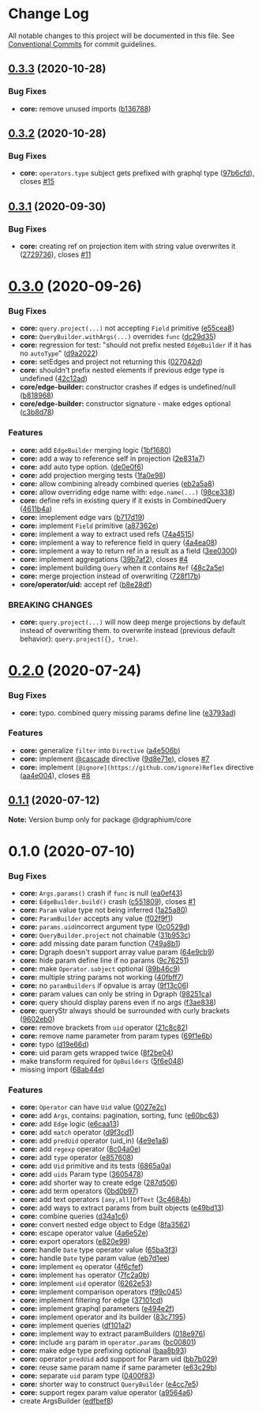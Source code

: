# Change Log

All notable changes to this project will be documented in this file.
See [Conventional Commits](https://conventionalcommits.org) for commit guidelines.

## [0.3.3](https://github.com/binier/dgraphium/compare/@dgraphium/core@0.3.2...@dgraphium/core@0.3.3) (2020-10-28)


### Bug Fixes

* **core:** remove unused imports ([b136788](https://github.com/binier/dgraphium/commit/b1367889a19397f2b88228ea511763d26da7aec1))





## [0.3.2](https://github.com/binier/dgraphium/compare/@dgraphium/core@0.3.1...@dgraphium/core@0.3.2) (2020-10-28)


### Bug Fixes

* **core:** `operators.type` subject gets prefixed with graphql type ([97b6cfd](https://github.com/binier/dgraphium/commit/97b6cfd042f280fb8a7a261856c6510a9d44f7a9)), closes [#15](https://github.com/binier/dgraphium/issues/15)





## [0.3.1](https://github.com/binier/dgraphium/compare/@dgraphium/core@0.3.0...@dgraphium/core@0.3.1) (2020-09-30)


### Bug Fixes

* **core:** creating ref on projection item with string value overwrites it ([2729736](https://github.com/binier/dgraphium/commit/272973643eba07e8cab39b8c39c11d4da11e6e7e)), closes [#11](https://github.com/binier/dgraphium/issues/11)





# [0.3.0](https://github.com/binier/dgraphium/compare/@dgraphium/core@0.2.0...@dgraphium/core@0.3.0) (2020-09-26)


### Bug Fixes

* **core:** `query.project(...)` not accepting `Field` primitive ([e55cea8](https://github.com/binier/dgraphium/commit/e55cea8b46b174ead3b60aa8cb9385a04846af8c))
* **core:** `QueryBuilder.withArgs(...)` overrides `func` ([dc29d35](https://github.com/binier/dgraphium/commit/dc29d35be84916023b7aec9a1389421675b1197e))
* **core:** regression for test: "should not prefix nested `EdgeBuilder` if it has no `autoType`" ([d9a2022](https://github.com/binier/dgraphium/commit/d9a2022dfeaa413bad8d0fb9e887e0a1a87ff5ef))
* **core:** setEdges and project not returning this ([027042d](https://github.com/binier/dgraphium/commit/027042debb3b9a20bed37e9ec583caaddd991f00))
* **core:** shouldn't prefix nested elements if previous edge type is undefined ([42c12ad](https://github.com/binier/dgraphium/commit/42c12ad17ab2e5ecce5cca3f0005ea98c3d2bad4))
* **core/edge-builder:** constructor crashes if edges is undefined/null ([b818968](https://github.com/binier/dgraphium/commit/b8189689f71afeb4e378cdeb5d68366b046f0879))
* **core/edge-builder:** constructor signature - make edges optional ([c3b8d78](https://github.com/binier/dgraphium/commit/c3b8d78a93b6f8de2c027637f1e851be59201410))


### Features

* **core:** add `EdgeBuilder` merging logic ([1bf1680](https://github.com/binier/dgraphium/commit/1bf1680ac4b3883f767ed02e97b05d568bb87254))
* **core:** add a way to reference self in projection ([2e831a7](https://github.com/binier/dgraphium/commit/2e831a778b51295a71d0285471ec21a413d81fee))
* **core:** add auto type option. ([de0e0f6](https://github.com/binier/dgraphium/commit/de0e0f625c5c6b6e573b1c8ea2fee12a4ba0b46f))
* **core:** add projection merging tests ([1fa0e98](https://github.com/binier/dgraphium/commit/1fa0e985b4cad388edeeb3176786c2f5e113b798))
* **core:** allow combining already combined queries ([eb2a5a8](https://github.com/binier/dgraphium/commit/eb2a5a8eca81664d47c92fdf298471d9f6253a9a))
* **core:** allow overriding edge name with: `edge.name(...)` ([98ce338](https://github.com/binier/dgraphium/commit/98ce338761090a9688cf1c40e6f9e53ef7545b0b))
* **core:** define refs in existing query if it exists in CombinedQuery ([4611b4a](https://github.com/binier/dgraphium/commit/4611b4a63f7da8c8418f3fdb84c70d7aa9020a7b))
* **core:** imeplement edge vars ([b717d19](https://github.com/binier/dgraphium/commit/b717d193f6b36ce2892ac8aae8b06be7b7b5b219))
* **core:** implement `Field` primitive ([a87362e](https://github.com/binier/dgraphium/commit/a87362ebbe13fe702c9d2b9ecf19abd423507520))
* **core:** implement a way to extract used refs ([74a4515](https://github.com/binier/dgraphium/commit/74a4515c223011db253a732e39dbe0ced163913f))
* **core:** implement a way to reference field in query ([4a4ea08](https://github.com/binier/dgraphium/commit/4a4ea089ef7961d24f2461d00f21b727600cb90b))
* **core:** implement a way to return ref in a result as a field ([3ee0300](https://github.com/binier/dgraphium/commit/3ee0300352a000d65a7255d23795294f21f3751b))
* **core:** implement aggregations ([39b7af2](https://github.com/binier/dgraphium/commit/39b7af28ce55bf6dbbf0a0ba0cf1247564d23a26)), closes [#4](https://github.com/binier/dgraphium/issues/4)
* **core:** implement building `Query` when it contains `Ref` ([48c2a5e](https://github.com/binier/dgraphium/commit/48c2a5e49dd44072533da8f6ab368d814df7833f))
* **core:** merge projection instead of overwriting ([728f17b](https://github.com/binier/dgraphium/commit/728f17b20e97b53713dd5f88fff78b78fcb81026))
* **core/operator/uid:** accept ref ([b8e28df](https://github.com/binier/dgraphium/commit/b8e28dfa15fc9a770295648795a1ef56f3185ecf))


### BREAKING CHANGES

* **core:** `query.project(...)` will now deep merge projections by default instead of
overwriting them. to overwrite instead (previous default behavior): `query.project({}, true)`.





# [0.2.0](https://github.com/binier/dgraphium/compare/@dgraphium/core@0.1.1...@dgraphium/core@0.2.0) (2020-07-24)


### Bug Fixes

* **core:** typo. combined query missing params define line ([e3793ad](https://github.com/binier/dgraphium/commit/e3793ad674368c5aee3cb27f9849914403c0077c))


### Features

* **core:** generalize `filter` into `Directive` ([a4e506b](https://github.com/binier/dgraphium/commit/a4e506b2a64f91c267219e41e2f28ee2b7c7bbe6))
* **core:** implement [@cascade](https://github.com/cascade) directive ([9d8e71e](https://github.com/binier/dgraphium/commit/9d8e71e735faaaa25bc03fc26eacfcb970a1e739)), closes [#7](https://github.com/binier/dgraphium/issues/7)
* **core:** implement `[@ignore](https://github.com/ignore)Reflex` directive ([aa4e004](https://github.com/binier/dgraphium/commit/aa4e0042041cb9db6a7b8c6d6af7b3b4d533ebeb)), closes [#8](https://github.com/binier/dgraphium/issues/8)





## [0.1.1](https://github.com/binier/dgraphium/compare/@dgraphium/core@0.1.0...@dgraphium/core@0.1.1) (2020-07-12)

**Note:** Version bump only for package @dgraphium/core





# 0.1.0 (2020-07-10)


### Bug Fixes

* **core:** `Args.params()` crash if `func` is null ([ea0ef43](https://github.com/binier/dgraphium/commit/ea0ef43166f8a28997a501c1da3dd567d78a476e))
* **core:** `EdgeBuilder.build()` crash ([c551809](https://github.com/binier/dgraphium/commit/c551809cf1537e42c99a6551b2425715181887cc)), closes [#1](https://github.com/binier/dgraphium/issues/1)
* **core:** `Param` value type not being inferred ([1a25a80](https://github.com/binier/dgraphium/commit/1a25a80251a5b5a54ce7cc42a0cef52608e17df5))
* **core:** `ParamBuilder` accepts any value ([f02f9f1](https://github.com/binier/dgraphium/commit/f02f9f13b5f29b3389c04c16e04c4048f37fbb3a))
* **core:** `params.uid`incorrect argument type ([0c0529d](https://github.com/binier/dgraphium/commit/0c0529d251ebbbbe71bca81ff60888d05f3063cd))
* **core:** `QueryBuilder.project` not chainable ([31b953c](https://github.com/binier/dgraphium/commit/31b953ca52e66c4e87b81e1bcd06baae79fe2939))
* **core:** add missing date param function ([749a8b1](https://github.com/binier/dgraphium/commit/749a8b1f2eb3e6d3b62894e3a44e0cd3598d4148))
* **core:** Dgraph doesn't support array value param ([64e9cb9](https://github.com/binier/dgraphium/commit/64e9cb9fdcd6fc6fad85422167822a31e357c134))
* **core:** hide param define line if no params ([9c76251](https://github.com/binier/dgraphium/commit/9c76251e5708e0cfa21939ad657b6d5b3516d2fa))
* **core:** make `Operator.subject` optional ([89b46c9](https://github.com/binier/dgraphium/commit/89b46c91d5462d6e663bffa0055bf8f4e3ba0375))
* **core:** multiple string params not working ([40fbff7](https://github.com/binier/dgraphium/commit/40fbff7f35effa19607a402826d71d2d1ce7993e))
* **core:** no `paramBuilders` if opvalue is array ([9f13c06](https://github.com/binier/dgraphium/commit/9f13c06576527a2685d73a8cd4f5d04a046de499))
* **core:** param values can only be string in Dgraph ([98251ca](https://github.com/binier/dgraphium/commit/98251ca4182b728e074122f449fa1171b19eefce))
* **core:** query should display parens even if no args ([f3ae838](https://github.com/binier/dgraphium/commit/f3ae83856043faa8feab2ba4bbff2264f9fc1813))
* **core:** queryStr always should be surrounded with curly brackets ([9602eb0](https://github.com/binier/dgraphium/commit/9602eb03d942810e0d8c55ee52cb4a2a5c399d46))
* **core:** remove brackets from `uid` operator ([21c8c82](https://github.com/binier/dgraphium/commit/21c8c829a98b3392fb0150afae51ba417b4cb7dc))
* **core:** remove name parameter from param types ([69f1e6b](https://github.com/binier/dgraphium/commit/69f1e6b89cdc76615bd72edcc6a7957ce71b793d))
* **core:** typo ([d19e66d](https://github.com/binier/dgraphium/commit/d19e66d0f32611808db3d096755487b2d70cc951))
* **core:** uid param gets wrapped twice ([8f2be04](https://github.com/binier/dgraphium/commit/8f2be04ef22fb3e5e2eb79a22452b0ee32e2d669))
* make transform required for `OpBuilders` ([5f6e048](https://github.com/binier/dgraphium/commit/5f6e0488f76f54ca3b7974c7227e66b9c85e9065))
* missing import ([68ab44e](https://github.com/binier/dgraphium/commit/68ab44e09483020e1160999f02af469f42555a5b))


### Features

* **core:** `Operator` can have `Uid` value ([0027e2c](https://github.com/binier/dgraphium/commit/0027e2c7cdd8aac00735bddd8dfa345288d5f92c))
* **core:** add `Args`, contains: pagination, sorting, func ([e60bc63](https://github.com/binier/dgraphium/commit/e60bc639bb3420ea5e23ff681dd1ba08714985c7))
* **core:** add `Edge` logic ([e6caa13](https://github.com/binier/dgraphium/commit/e6caa13f428773887e174b674907fee0d9c6fad1))
* **core:** add `match` operator ([d9f3cd1](https://github.com/binier/dgraphium/commit/d9f3cd19aa2ae10e053a48eca07db4875227fe76))
* **core:** add `predUid` operator (uid_in) ([4e9e1a8](https://github.com/binier/dgraphium/commit/4e9e1a892c2d1779044659124c6fa3b17df174ff))
* **core:** add `regexp` operator ([8c04a0e](https://github.com/binier/dgraphium/commit/8c04a0ed408b8eaa5d8a0ec369b90fb66ec14cec))
* **core:** add `type` operator ([e857608](https://github.com/binier/dgraphium/commit/e85760895fb77f31f7a447b46bc2fe1443169cd6))
* **core:** add `Uid` primitive and its tests ([6865a0a](https://github.com/binier/dgraphium/commit/6865a0a617d685e6eee93b80e37ac76702458112))
* **core:** add `uids` Param type ([3605478](https://github.com/binier/dgraphium/commit/360547881f1d4b49b36e7f502392fac433ca8e2b))
* **core:** add shorter way to create edge ([287d506](https://github.com/binier/dgraphium/commit/287d50647749be152daaaac073993fadc40c75bf))
* **core:** add term operators ([0bd0b97](https://github.com/binier/dgraphium/commit/0bd0b979f4f00dcca7160a7c8b2d310ea6acbaf5))
* **core:** add text operators `[any,all]OfText` ([3c4684b](https://github.com/binier/dgraphium/commit/3c4684b68e5b970dfcfc2a1fea23322cb88aa39d))
* **core:** add ways to extract params from built objects ([e49bd13](https://github.com/binier/dgraphium/commit/e49bd1397fb32f56cb4a4d8bb3b598c58fe93122))
* **core:** combine queries ([d34a1c6](https://github.com/binier/dgraphium/commit/d34a1c6a66828c57710fe6ae53bc241c6e82390a))
* **core:** convert nested edge object to Edge ([8fa3562](https://github.com/binier/dgraphium/commit/8fa3562ad01303cc3cfa14c53f7c60870dddd2ef))
* **core:** escape operator value ([4a6e52e](https://github.com/binier/dgraphium/commit/4a6e52ef406fc46ff56c462b575bf2fb924855b0))
* **core:** export operators ([e820e99](https://github.com/binier/dgraphium/commit/e820e99998743a5702ffa92603a6904713c0a99f))
* **core:** handle `Date` type operator value ([65ba3f3](https://github.com/binier/dgraphium/commit/65ba3f359580e52d84f14ceac0ee13e475b7ed6c))
* **core:** handle `Date` type param value ([eb7d1ee](https://github.com/binier/dgraphium/commit/eb7d1eea6f4d2c1e2600b884dfa1d4fcef85200f))
* **core:** implement `eq` operator ([4f6cfef](https://github.com/binier/dgraphium/commit/4f6cfef61efc44772d81ab2804a3b3c84bdb1d45))
* **core:** implement `has` operator ([7fc2a0b](https://github.com/binier/dgraphium/commit/7fc2a0b98fe098e3dd9baa215885517cd223abe8))
* **core:** implement `uid` operator ([6262e53](https://github.com/binier/dgraphium/commit/6262e53977146707fd3d3e000b2b5b8aa1f96827))
* **core:** implement comparison operators ([f99c045](https://github.com/binier/dgraphium/commit/f99c045c46ef414626871fd9f10783422ebf731e))
* **core:** implement filtering for edge ([37101cd](https://github.com/binier/dgraphium/commit/37101cd8d015e40d2ae3f6be240a94c83ed0e057))
* **core:** implement graphql parameters ([e494e2f](https://github.com/binier/dgraphium/commit/e494e2f161827a4c72eeb414eb091e31b94369b9))
* **core:** implement operator and its builder ([83c7195](https://github.com/binier/dgraphium/commit/83c7195be6dc5b066005a377c016a65343d2358e))
* **core:** implement queries ([df101a2](https://github.com/binier/dgraphium/commit/df101a2bd705522f34a2701a8e85bdc116c1b22e))
* **core:** implement way to extract paramBuilders ([018e976](https://github.com/binier/dgraphium/commit/018e976a43808df8b339210ed06c8cfff8ada0ca))
* **core:** include `arg` param in `operator.params` ([bc00801](https://github.com/binier/dgraphium/commit/bc008018fe743fe149c918cba2510809a31b63b9))
* **core:** make edge type prefixing optional ([baa8b93](https://github.com/binier/dgraphium/commit/baa8b93ff72fcacfa223ccc219bab703e4239a97))
* **core:** operator `predUid` add support for Param uid ([bb7b029](https://github.com/binier/dgraphium/commit/bb7b029909db9f3b658e4122647f732f3c4e0ba4))
* **core:** reuse same param name if same parameter ([e63c29b](https://github.com/binier/dgraphium/commit/e63c29b528f966ca1304d8a5747f0c53a0de29bd))
* **core:** separate `uid` param type ([0400f83](https://github.com/binier/dgraphium/commit/0400f83432277ee44dfbc56015aac54a3e5705e5))
* **core:** shorter way to construct `QueryBuilder` ([e4cc7e5](https://github.com/binier/dgraphium/commit/e4cc7e500db5cb6695cfa35ae50f0d51bc385592))
* **core:** support regex param value operator ([a9564a6](https://github.com/binier/dgraphium/commit/a9564a6a1fda95bcc25300338ec0b71f3dafca15))
* create ArgsBuilder ([edfbef8](https://github.com/binier/dgraphium/commit/edfbef8cfaa0dcc09a9d9d0c95fdcb7dca0deabc))
